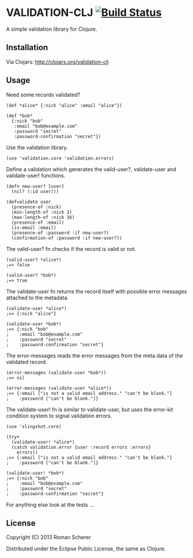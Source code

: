 # VALIDATION-CLJ [![Build Status](https://travis-ci.org/r0man/validation-clj.png)](https://travis-ci.org/r0man/validation-clj)

A simple validation library for Clojure.

## Installation

Via Clojars: http://clojars.org/validation-clj

## Usage

Need some records validated?

    (def *alice* {:nick "alice" :email "alice"})

    (def *bob*
      {:nick "bob"
       :email "bob@example.com"
       :password "secret"
       :password-confirmation "secret"})

Use the validation library.

    (use 'validation.core 'validation.errors)

Define a validation which generates the valid-user?, validate-user and
validate-user! functions.

    (defn new-user? [user]
      (nil? (:id user)))

    (defvalidate user
      (presence-of :nick)
      (min-length-of :nick 2)
      (max-length-of :nick 16)
      (presence-of :email)
      (is-email :email)
      (presence-of :password :if new-user?)
      (confirmation-of :password :if new-user?))

The valid-user? fn checks if the record is valid or not.

    (valid-user? *alice*)
    ;=> false

    (valid-user? *bob*)
    ;=> true


The validate-user fn returns the record itself with possible error
messages attached to the metadata.

    (validate-user *alice*)
    ;=> {:nick "alice"}

    (validate-user *bob*)
    ;=> {:nick "bob"
    ;    :email "bob@example.com"
    ;    :password "secret"
    ;    :password-confirmation "secret"}

The error-messages reads the error messages from the meta data of the
validated record.

    (error-messages (validate-user *bob*))
    ;=> nil

    (error-messages (validate-user *alice*))
    ;=> {:email ["is not a valid email address." "can't be blank."]
    ;    :password ["can't be blank."]}

The validate-user! fn is similar to validate-user, but uses the
error-kit condition system to signal validation errors.

    (use 'slingshot.core)

    (try+
      (validate-user! *alice*)
      (catch validation.error {user :record errors :errors}
        errors))
    ;=> {:email ["is not a valid email address." "can't be blank."]
    ;    :password ["can't be blank."]}

    (validate-user! *bob*)
    ;=> {:nick "bob"
    ;    :email "bob@example.com"
    ;    :password "secret"
    ;    :password-confirmation "secret"}

For anything else look at the tests ...

## License

Copyright (C) 2013 Roman Scherer

Distributed under the Eclipse Public License, the same as Clojure.
